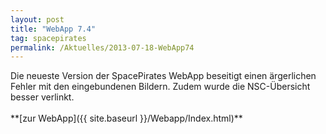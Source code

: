 ```yaml
---
layout: post
title: "WebApp 7.4"
tag: spacepirates
permalink: /Aktuelles/2013-07-18-WebApp74
---
```



<p><img alt="" src="{{ site.baseurl }}/assets/pics/spacepirates/gallery/diverses/nrm/spapp-install.png" />Die neueste Version der SpacePirates WebApp beseitigt einen ärgerlichen Fehler mit den eingebundenen Bildern. Zudem wurde die NSC-Übersicht besser verlinkt.<br/>
<br/>
**[zur WebApp]({{ site.baseurl }}/Webapp/Index.html)**</p>

